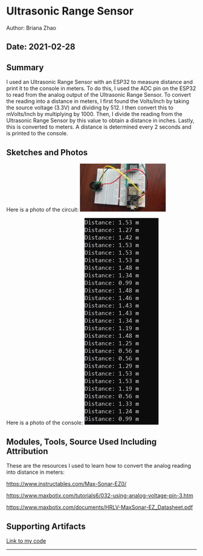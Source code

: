 #  Ultrasonic Range Sensor

Author: Briana Zhao

Date: 2021-02-28
-----

## Summary

I used an Ultrasonic Range Sensor with an ESP32 to measure distance and print it to the console in meters. To do this, I used the ADC pin on the ESP32 to read from the analog output of the Ultrasonic Range Sensor. To convert the reading into a distance in meters, I first found the Volts/Inch by taking the source voltage (3.3V) and dividing by 512. I then convert this to mVolts/Inch by multiplying by 1000. Then, I divide the reading from the Ultrasonic Range Sensor by this value to obtain a distance in inches. Lastly, this is converted to meters. A distance is determined every 2 seconds and is printed to the console. 


## Sketches and Photos
Here is a photo of the circuit:
<img src = "/skills/cluster-2/14/images/ultrasonic.jpg" width = "45%">

Here is a photo of the console:
<img src = "/skills/cluster-2/14/images/ultrasonicConsole.png">


## Modules, Tools, Source Used Including Attribution
These are the resources I used to learn how to convert the analog reading into distance in meters:

https://www.instructables.com/Max-Sonar-EZ0/

https://www.maxbotix.com/tutorials6/032-using-analog-voltage-pin-3.htm

https://www.maxbotix.com/documents/HRLV-MaxSonar-EZ_Datasheet.pdf


## Supporting Artifacts

[Link to my code](https://github.com/BU-EC444/Zhao-Briana/blob/master/skills/cluster-2/14/code/ultrasonic.c)


-----
